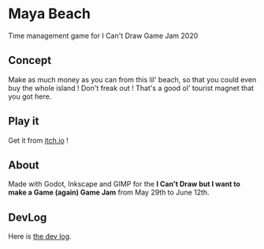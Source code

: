 # Maya Beach

Time management game for I Can't Draw Game Jam 2020

## Concept

Make as much money as you can from this lil' beach, so that you could even buy the whole island !
Don't freak out ! That's a good ol' tourist magnet that you got here.

## Play it

Get it from [itch.io](https://lattay.itch.io/maya-beach) !

## About

Made with Godot, Inkscape and GIMP for the **I Can't Draw but I want to make a Game (again) Game Jam** from May 29th to June 12th.

## DevLog

Here is [the dev log](./log/main.md).
